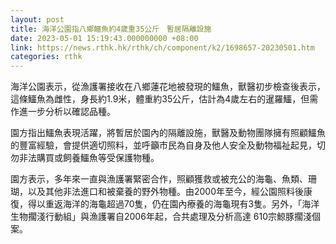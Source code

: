 ```yaml
---
layout: post
title: 海洋公園指八鄉鱷魚約4歲重35公斤　暫居隔離設施
date: 2023-05-01 15:19:43.000000000 +08:00
link: https://news.rthk.hk/rthk/ch/component/k2/1698657-20230501.htm
categories: rthk
---
```


海洋公園表示，從漁護署接收在八鄉蓮花地被發現的鱷魚，獸醫初步檢查後表示，這條鱷魚為雌性，身長約1.9米，體重約35公斤，估計為4歲左右的暹羅鱷，但需作進一步分析以確認品種。

園方指出鱷魚表現活躍，將暫居於園內的隔離設施，獸醫及動物團隊擁有照顧鱷魚的豐富經驗，會提供適切照料，並呼籲市民為自身及他人安全及動物福祉起見，切勿非法購買或飼養鱷魚等受保護物種。 

園方表示，多年來一直與漁護署緊密合作，照顧獲救或被充公的海龜、魚類、珊瑚，以及其他非法進口和被棄養的野外物種。由2000年至今，經公園照料後康復，得以重返海洋的海龜超過70隻，仍在園內療養的海龜現有3隻。另外，「海洋生物擱淺行動組」與漁護署自2006年起，合共處理及分析高達 610宗鯨豚擱淺個案。
